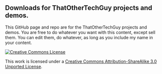 Downloads for ThatOtherTechGuy projects and demos.
-
This GitHub page and repo are for the ThatOtherTechGuy projects and demos. You are free to do whatever you want with this content, except sell them. You can edit them, do whatever, as long as you include my name in your content.
  
[![Creative Commons License](http://i.creativecommons.org/l/by-sa/3.0/88x31.png)](http://creativecommons.org/licenses/by-sa/3.0/deed.en_US)

This work is licensed under a [Creative Commons Attribution-ShareAlike 3.0 Unported License](http://creativecommons.org/licenses/by-sa/3.0/deed.en_US).